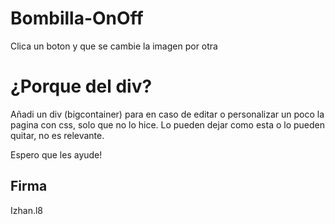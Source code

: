 # Bombilla-OnOff
Clica un boton y que se cambie la imagen por otra

# ¿Porque del div?
Añadi un div (bigcontainer) para en caso de editar o personalizar un poco la pagina con css, solo que no lo hice. Lo pueden dejar como esta o lo pueden quitar, no es relevante.

Espero que les ayude! 

## Firma 
Izhan.l8
